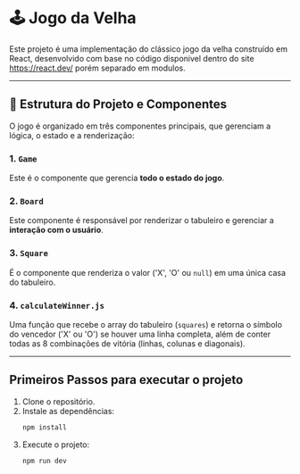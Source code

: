 # 🕹️ Jogo da Velha 

Este projeto é uma implementação do clássico jogo da velha construído em React, desenvolvido com base no código disponivel dentro do site https://react.dev/ porém separado em modulos.

---

## 🚀 Estrutura do Projeto e Componentes

O jogo é organizado em três componentes principais, que gerenciam a lógica, o estado e a renderização:

### 1. `Game` 

Este é o componente que gerencia **todo o estado do jogo**.

### 2. `Board` 

Este componente é responsável por renderizar o tabuleiro e gerenciar a **interação com o usuário**.

### 3. `Square` 

É o componente  que renderiza o valor ('X', 'O' ou `null`) em uma única casa do tabuleiro.

### 4. `calculateWinner.js` 

Uma função que recebe o array do tabuleiro (`squares`) e retorna o símbolo do vencedor ('X' ou 'O') se houver uma linha completa, além de conter todas as 8 combinações de vitória (linhas, colunas e diagonais).

---

## Primeiros Passos para executar o projeto

1.  Clone o repositório.
2.  Instale as dependências:
    ```bash
    npm install
    ```
3.  Execute o projeto:
    ```bash
    npm run dev
    ```